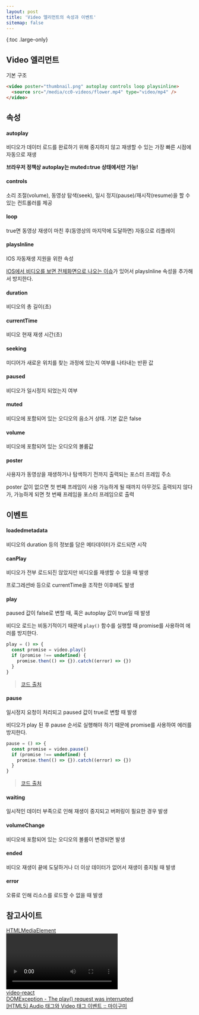 ```yaml
---
layout: post
title: 'Video 엘리먼트의 속성과 이벤트'
sitemap: false
---
```


{:toc .large-only}

## Video 엘리먼트

기본 구조

```html
<video poster="thumbnail.png" autoplay controls loop playsinline>
  <source src="/media/cc0-videos/flower.mp4" type="video/mp4" />
</video>
```

## 속성

#### autoplay

비디오가 데이터 로드를 완료하기 위해 중지하지 않고 재생할 수 있는 가장 빠른 시점에 자동으로 재생

**브라우저 정책상 autoplay는 muted=true 상태에서만 가능!**

#### controls

소리 조절(volume), 동영상 탐색(seek), 일시 정지(pause)/재시작(resume)을 할 수 있는 컨트롤러를 제공

#### loop

true면 동영상 재생이 마친 후(동영상의 마지막에 도달하면) 자동으로 리플레이

#### playsInline

IOS 자동재생 지원을 위한 속성

[IOS에서 비디오를 보면 전체화면으로 나오는 이슈](https://ossam5.tistory.com/155)가 있어서 playsInline 속성을 추가해서 방지한다.

#### duration

비디오의 총 길이(초)

#### currentTime

비디오 현재 재생 시간(초)

#### seeking

미디어가 새로운 위치를 찾는 과정에 있는지 여부를 나타내는 반환 값

#### paused

비디오가 일시정지 되었는지 여부

#### muted

비디오에 포함되어 있는 오디오의 음소거 상태. 기본 값은 false

#### volume

비디오에 포함되어 있는 오디오의 볼륨값

#### poster

사용자가 동영상을 재생하거나 탐색하기 전까지 출력되는 포스터 프레임 주소

poster 값이 없으면 첫 번째 프레임이 사용 가능하게 될 때까지 아무것도 출력되지 않다가, 가능하게 되면 첫 번째 프레임을 포스터 프레임으로 출력

## 이벤트

#### loadedmetadata

비디오의 duration 등의 정보를 담은 메타데이터가 로드되면 시작

#### canPlay

비디오가 전부 로드되진 않았지만 비디오를 재생할 수 있을 때 발생

프로그레션바 등으로 currentTime을 조작한 이후에도 발생

#### play

paused 값이 false로 변할 때, 혹은 autoplay 값이 true일 때 발생

비디오 로드는 비동기적이기 때문에 `play()` 함수를 실행할 때 promise를 사용하여 에러를 방지한다.

```js
play = () => {
  const promise = video.play()
  if (promise !== undefined) {
    promise.then(() => {}).catch((error) => {})
  }
}
```

> [코드 출처](https://github1s.com/video-react/video-react/blob/HEAD/src/components/Video.js)

#### pause

일시정지 요청이 처리되고 paused 값이 true로 변할 때 발생

비디오가 play 된 후 pause 순서로 실행해야 하기 때문에 promise를 사용하여 에러를 방지한다.

```js
pause = () => {
  const promise = video.pause()
  if (promise !== undefined) {
    promise.then(() => {}).catch((error) => {})
  }
}
```

> [코드 출처](https://github1s.com/video-react/video-react/blob/HEAD/src/components/Video.js)

#### waiting

일시적인 데이터 부족으로 인해 재생이 중지되고 버퍼링이 필요한 경우 발생

#### volumeChange

비디오에 포함되어 있는 오디오의 볼륨이 변경되면 발생

#### ended

비디오 재생이 끝에 도달하거나 더 이상 데이터가 없어서 재생이 중지될 때 발생

#### error

오류로 인해 리소스를 로드할 수 없을 때 발생

## 참고사이트

[HTMLMediaElement](https://developer.mozilla.org/en-US/docs/Web/API/HTMLMediaElement)<br/>
[<video>: 비디오 삽입 요소](https://developer.mozilla.org/ko/docs/Web/HTML/Element/Video)<br/>
[video-react](https://github1s.com/video-react/video-react/blob/HEAD/src/components/Video.js)<br/>
[DOMException - The play() request was interrupted](https://developer.chrome.com/blog/play-request-was-interrupted/)<br/>
[[HTML5] Audio 태그와 Video 태그 이벤트 :: 마이구미](https://mygumi.tistory.com/356)
